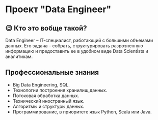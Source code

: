# Проект "Data Engineer"     

## 😉 Кто это вобще такой?   

Data Engineer – IT-специалист, работающий с большими объемами данных. Его задача – собрать, структурировать разрозненную информацию и предоставить ее в удобном виде Data Scientists и аналитикам.     

## Профессиональные знания
 - Big Data Engineering, SQL.
 - Технологии построения хранилищ данных.
 - Потоковая обработка данных.
 - Технический иностранный язык.
 - Алгоритмы и структуры данных.
 - Программирование, в приоритете язык Python, Scala или Java.

